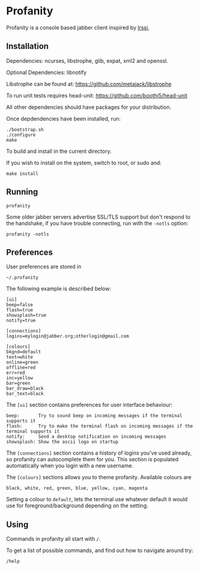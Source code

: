 Profanity
=========

Profanity is a console based jabber client inspired by [Irssi](http://www.irssi.org/),

Installation
------------

Dependencies: ncurses, libstrophe, glib, expat, xml2 and openssl.

Optional Dependencies: libnotify

Libstrophe can be found at: https://github.com/metajack/libstrophe

To run unit tests requires head-unit: https://github.com/boothj5/head-unit

All other dependencies should have packages for your distribution.

Once depdendencies have been installed, run:

    ./bootstrap.sh
    ./configure
    make

To build and install in the current directory.

If you wish to install on the system, switch to root, or sudo and:

    make install

Running
-------

    profanity

Some older jabber servers advertise SSL/TLS support but don't respond to the handshake,
if you have trouble connecting, run with the `-notls` option:

    profanity -notls

Preferences
-----------

User preferences are stored in

    ~/.profanity

The following example is described below:

    [ui]
    beep=false
    flash=true
    showsplash=true
    notify=true

    [connections]
    logins=mylogin@jabber.org;otherlogin@gmail.com

    [colours]
    bkgnd=default
    text=white
    online=green
    offline=red
    err=red
    inc=yellow
    bar=green
    bar_draw=black
    bar_text=black

The `[ui]` section contains preferences for user interface behaviour:

    beep:       Try to sound beep on incoming messages if the terminal supports it
    flash:      Try to make the terminal flash on incoming messages if the terminal supports it
    notify:     Send a desktop notification on incoming messages
    showsplash: Show the ascii logo on startup

The `[connections]` section contains a history of logins you've used already, so profanity can autocomplete them for you.
This section is populated automatically when you login with a new username.

The `[colours]` sections allows you to theme profanity.  Available colours are

    black, white, red, green, blue, yellow, cyan, magenta

Setting a colour to `default`, lets the terminal use whatever default it would use for foreground/background depending on the setting.

Using
-----

Commands in profanity all start with `/`.

To get a list of possible commands, and find out how to navigate around try:

    /help
